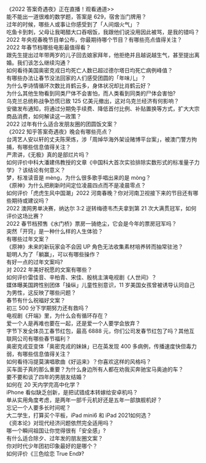 《2022 答案奇遇夜》正在直播！观看通道>>  
能不能出一道很难的数学题，答案是 629，宿舍当门牌用？  
过年的时候，哪些人或事让你感受到了「人间烟火气」？  
吃鱼卡到刺，父母让我喝醋大口吞咽饭，我跟他们说没用因此被骂，是我的错吗？  
2022 年央视春晚节目单公布，你最期待哪个节目？有哪些亮点值得关注？  
2022 年春节档哪些电影最值得看？  
跟先生提出过年带两岁的儿子回去娘家拜年，他拒绝并且越说越生气，甚至提出离婚。我们该怎么继续沟通？  
如何看待美国奥密克戎日均死亡人数已超过德尔塔日均死亡病例峰值？  
有哪些办法让春节没法回家的人们感受团圆的「年味儿」？  
为什么李诗情循环次数比肖鹤云多，身体状况却比肖鹤云好？  
为什么其他生物看到同类尸体不会害怕，而人类看到同类的尸体会害怕?  
乌克兰总统称战争恐慌已致 125 亿美元撤出，这对乌克兰经济有何影响？  
安徽发布通知，将通过分期免手续费、降低首付比例、补贴置换等方式，扩大大宗商品消费，如何解读这一政策？  
2022 过年有什么适合发朋友圈的团圆饭文案？  
《2022 知乎答案奇遇夜》晚会有哪些亮点？  
台湾艺人安以轩的丈夫陈荣炼，涉「周焯华海外架设赌博平台案」，被澳门警方拘捕，有哪些信息值得关注？  
严肃讲，《无极》真的是部烂片吗？  
如何评价中科大潘建伟教授的文章《中国科大首次实验排除实数形式的标准量子力学》？该结论有何意义？  
梦，标准读音是 mèng，为什么很多歌手唱出来的是 mòng？  
《原神》为什么把刷新时间定位凌晨四点而不是凌晨零点？  
如何评价「虎虎生风中国潮」2022 河南春晚？你对河南卫视接下来的节目还有哪些期待或建议吗？  
2022 澳网男单决赛，纳达尔 3:2 逆转梅德韦杰夫拿到第 21 次大满贯冠军，如何评价这场比赛？  
2022 春节档预售《水门桥》票房一骑绝尘，它会是今年的票房冠军吗？  
突然「开窍」是一种什么样的人生体验？  
有哪些过年文案？  
《原神》未来的新玩家会不会因 UP 角色无法收集素材培养转而抽常驻池？  
聪明人为了「躺赢」，可以有哪些操作？  
有好一点的过年文案吗?  
对 2022 年美好祝愿的文案有哪些？  
如何评价雷佳音、辛柏青、宋佳、殷桃主演电视剧《人世间》？  
媒体曝美国跨性别团体「操纵」儿童性别意识，11 岁美国女孩曾被诱导认同自己为男性，这反映了哪些问题？  
春节有什么祝福好文案？  
初三 500 分下学期努力还有救吗？  
电视剧《开端》里，为什么会有循环存在？  
爱一个人是再难也要在一起，还是爱一个人要学会放弃？  
字节下发全体员工春节红包，最高 6888 元，你们公司发春节红包了吗？其他互联网公司有哪些春节福利？  
奥密克戎亚变体「奥密克戎的妹妹」已在英发现 400 多病例，传播速度快但毒力弱，有哪些信息值得关注？  
如何看待冯提莫演唱歌曲《好运来》？你喜欢这样的风格吗？  
买车面子真的那么重要？为什么身边所有人都在劝我买奔驰宝马奥迪的车？  
要不要和谈了四年的男朋友结婚？  
如何在 20 天内学完高中化学？  
iPhone 看似缺乏创新，是把试错成本转嫁给安卓机吗？  
单从实用角度考虑，是两年一部千元机好还是五年一部旗舰机好？  
忘记一个人要多长时间呢？  
大二学生，打算买个平板，iPad mini6 和 iPad 2021如何选？  
《资本论》对现代经济问题依然完全适用吗？  
哪一个瞬间祖国让你觉得很有「安全感」?  
有什么适合除夕、过年发的朋友圈文案？  
你对时代少年团初印象最好的是哪个？  
如何评价《三色绘恋 True End》?  
